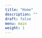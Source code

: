 ```yaml
---
title: "Home"
description: ""
draft: false
menu: main
weight: 1
---
```


<body class="main-page">
</body>
